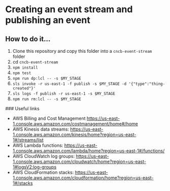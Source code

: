 # Creating an event stream and publishing an event

## How to do it...
1. Clone this repository and copy this folder into a `cncb-event-stream` folder
2. cd `cncb-event-stream`
3. `npm install`
4. `npm test`
5. `npm run dp:lcl -- -s $MY_STAGE`
6. `sls invoke -r us-east-1 -f publish -s $MY_STAGE -d '{"type":"thing-created"}'`
7. `sls logs -f publish -r us-east-1 -s $MY_STAGE`
8. `npm run rm:lcl -- -s $MY_STAGE`

### Useful links
- AWS Billing and Cost Management https://us-east-1.console.aws.amazon.com/costmanagement/home#/home
- AWS Kinesis data streams: https://us-east-1.console.aws.amazon.com/kinesis/home?region=us-east-1#/streams/list
- AWS Lambda functions: https://us-east-1.console.aws.amazon.com/lambda/home?region=us-east-1#/functions/
- AWS CloudWatch log groups: https://us-east-1.console.aws.amazon.com/cloudwatch/home?region=us-east-1#logsV2:log-groups
- AWS CloudFormation stacks: https://us-east-1.console.aws.amazon.com/cloudformation/home?region=us-east-1#/stacks
